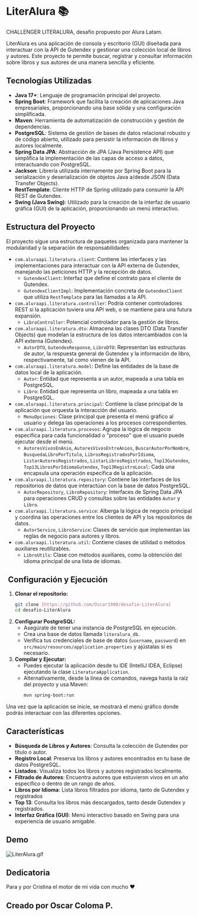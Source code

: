 # LiterAlura 📚

CHALLENGER LITERALURA, desafio propuesto por Alura Latam.

LiterAlura es una aplicación de consola y escritorio (GUI) diseñada para interactuar con la API de Gutendex y gestionar una colección local de libros y autores. Este proyecto te permite buscar, registrar y consultar información sobre libros y sus autores de una manera sencilla y eficiente.

## Tecnologías Utilizadas

* **Java 17+**: Lenguaje de programación principal del proyecto.
* **Spring Boot**: Framework que facilita la creación de aplicaciones Java empresariales, proporcionando una base sólida y una configuración simplificada.
* **Maven**: Herramienta de automatización de construcción y gestión de dependencias.
* **PostgreSQL**: Sistema de gestión de bases de datos relacional robusto y de código abierto, utilizado para persistir la información de libros y autores localmente.
* **Spring Data JPA**: Abstracción de JPA (Java Persistence API) que simplifica la implementación de las capas de acceso a datos, interactuando con PostgreSQL.
* **Jackson**: Librería utilizada internamente por Spring Boot para la serialización y deserialización de objetos Java a/desde JSON (Data Transfer Objects).
* **RestTemplate**: Cliente HTTP de Spring utilizado para consumir la API REST de Gutendex.
* **Swing (Java Swing)**: Utilizado para la creación de la interfaz de usuario gráfica (GUI) de la aplicación, proporcionando un menú interactivo.

## Estructura del Proyecto

El proyecto sigue una estructura de paquetes organizada para mantener la modularidad y la separación de responsabilidades:

* `com.aluraapi.literatura.client`: Contiene las interfaces y las implementaciones para interactuar con la API externa de Gutendex, manejando las peticiones HTTP y la recepción de datos.
    * `GutendexClient`: Interfaz que define el contrato para el cliente de Gutendex.
    * `GutendexClientImpl`: Implementación concreta de `GutendexClient` que utiliza `RestTemplate` para las llamadas a la API.
* `com.aluraapi.literatura.controller`: Podría contener controladores REST si la aplicación tuviera una API web, o se mantiene para una futura expansión.
    * `LibroController`: Potencial controlador para la gestión de libros.
* `com.aluraapi.literatura.dto`: Almacena las clases DTO (Data Transfer Objects) que modelan la estructura de los datos intercambiados con la API externa (Gutendex).
    * `AutorDTO`, `GutendexResponse`, `LibroDTO`: Representan las estructuras de autor, la respuesta general de Gutendex y la información de libro, respectivamente, tal como vienen de la API.
* `com.aluraapi.literatura.model`: Define las entidades de la base de datos local de la aplicación.
    * `Autor`: Entidad que representa a un autor, mapeada a una tabla en PostgreSQL.
    * `Libro`: Entidad que representa un libro, mapeada a una tabla en PostgreSQL.
* `com.aluraapi.literatura.principal`: Contiene la clase principal de la aplicación que orquesta la interacción del usuario.
    * `MenuOpciones`: Clase principal que presenta el menú gráfico al usuario y delega las operaciones a los procesos correspondientes.
* `com.aluraapi.literatura.procesos`: Agrupa la lógica de negocio específica para cada funcionalidad o "proceso" que el usuario puede ejecutar desde el menú.
    * `AutoresVivosEnAnio`, `AutoresVivosEntreAnios`, `BuscarAutorPorNombre`, `BusquedaLibroPorTitulo`, `LibrosRegistradosPorIdioma`, `ListarAutoresRegistrados`, `ListarLibrosRegistrados`, `Top13Gutendex`, `Top13LibrosPorIdiomaGutendex`, `Top13RegistroLocal`: Cada una encapsula una operación específica de la aplicación.
* `com.aluraapi.literatura.repository`: Contiene las interfaces de los repositorios de datos que interactúan con la base de datos PostgreSQL.
    * `AutorRepository`, `LibroRepository`: Interfaces de Spring Data JPA para operaciones CRUD y consultas sobre las entidades `Autor` y `Libro`.
* `com.aluraapi.literatura.service`: Alberga la lógica de negocio principal y coordina las operaciones entre los clientes de API y los repositorios de datos.
    * `AutorService`, `LibroService`: Clases de servicio que implementan las reglas de negocio para autores y libros.
* `com.aluraapi.literatura.util`: Contiene clases de utilidad o métodos auxiliares reutilizables.
    * `LibroUtils`: Clase con métodos auxiliares, como la obtención del idioma principal de una lista de idiomas.

## ️ Configuración y Ejecución

1.  **Clonar el repositorio:**
    ```bash
    git clone [https://github.com/Oscar1900/desafio-LiterAlura]
    cd desafio-LiterAlura
    ```
2.  **Configurar PostgreSQL:**
    * Asegúrate de tener una instancia de PostgreSQL en ejecución.
    * Crea una base de datos llamada `literalura_db`.
    * Verifica tus credenciales de base de datos (`username`, `password`) en `src/main/resources/application.properties` y ajústalas si es necesario.
3.  **Compilar y Ejecutar:**
    * Puedes ejecutar la aplicación desde tu IDE (IntelliJ IDEA, Eclipse) ejecutando la clase `LiteraturaApplication`.
    * Alternativamente, desde la línea de comandos, navega hasta la raíz del proyecto y usa Maven:
        ```bash
        mvn spring-boot:run
        ```

Una vez que la aplicación se inicie, se mostrará el menú gráfico donde podrás interactuar con las diferentes opciones.

##  Características

* **Búsqueda de Libros y Autores**: Consulta la colección de Gutendex por título o autor.
* **Registro Local**: Preserva los libros y autores encontrados en tu base de datos PostgreSQL.
* **Listados**: Visualiza todos los libros y autores registrados localmente.
* **Filtrado de Autores**: Encuentra autores que estuvieron vivos en un año específico o dentro de un rango de años.
* **Libros por Idioma**: Lista libros filtrados por idioma, tanto de Gutendex y registrados
* **Top 13**: Consulta los libros más descargados, tanto desde Gutendex y registrados.
* **Interfaz Gráfica (GUI)**: Menú interactivo basado en Swing para una experiencia de usuario amigable.



##  Demo
![LiterAlura.gif](../../../../resources/imagenes/LiterAlura.gif)



##  Dedicatoria
Para y por Cristina el motor de mi vida con mucho ❤️


## Creado por Oscar Coloma P.